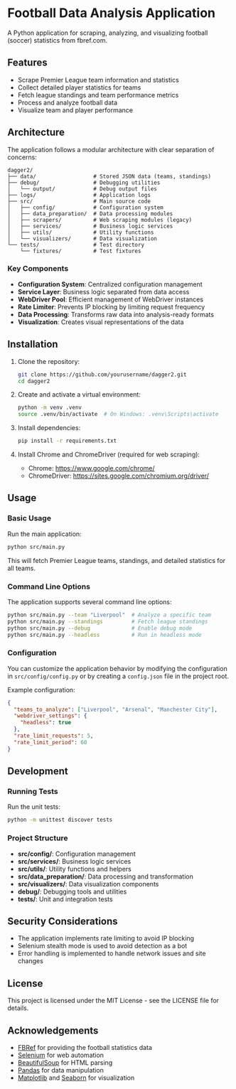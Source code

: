 # Football Data Analysis Application

A Python application for scraping, analyzing, and visualizing football (soccer) statistics from fbref.com.

## Features

- Scrape Premier League team information and statistics
- Collect detailed player statistics for teams
- Fetch league standings and team performance metrics
- Process and analyze football data
- Visualize team and player performance

## Architecture

The application follows a modular architecture with clear separation of concerns:

```
dagger2/
├── data/                  # Stored JSON data (teams, standings)
├── debug/                 # Debugging utilities
│   └── output/            # Debug output files
├── logs/                  # Application logs
├── src/                   # Main source code
│   ├── config/            # Configuration system
│   ├── data_preparation/  # Data processing modules
│   ├── scrapers/          # Web scraping modules (legacy)
│   ├── services/          # Business logic services
│   ├── utils/             # Utility functions
│   └── visualizers/       # Data visualization
└── tests/                 # Test directory
    └── fixtures/          # Test fixtures
```

### Key Components

- **Configuration System**: Centralized configuration management
- **Service Layer**: Business logic separated from data access
- **WebDriver Pool**: Efficient management of WebDriver instances
- **Rate Limiter**: Prevents IP blocking by limiting request frequency
- **Data Processing**: Transforms raw data into analysis-ready formats
- **Visualization**: Creates visual representations of the data

## Installation

1. Clone the repository:
   ```bash
   git clone https://github.com/yourusername/dagger2.git
   cd dagger2
   ```

2. Create and activate a virtual environment:
   ```bash
   python -m venv .venv
   source .venv/bin/activate  # On Windows: .venv\Scripts\activate
   ```

3. Install dependencies:
   ```bash
   pip install -r requirements.txt
   ```

4. Install Chrome and ChromeDriver (required for web scraping):
   - Chrome: https://www.google.com/chrome/
   - ChromeDriver: https://sites.google.com/chromium.org/driver/

## Usage

### Basic Usage

Run the main application:

```bash
python src/main.py
```

This will fetch Premier League teams, standings, and detailed statistics for all teams.

### Command Line Options

The application supports several command line options:

```bash
python src/main.py --team "Liverpool"  # Analyze a specific team
python src/main.py --standings         # Fetch league standings
python src/main.py --debug             # Enable debug mode
python src/main.py --headless          # Run in headless mode
```

### Configuration

You can customize the application behavior by modifying the configuration in `src/config/config.py` or by creating a `config.json` file in the project root.

Example configuration:

```json
{
  "teams_to_analyze": ["Liverpool", "Arsenal", "Manchester City"],
  "webdriver_settings": {
    "headless": true
  },
  "rate_limit_requests": 5,
  "rate_limit_period": 60
}
```

## Development

### Running Tests

Run the unit tests:

```bash
python -m unittest discover tests
```

### Project Structure

- **src/config/**: Configuration management
- **src/services/**: Business logic services
- **src/utils/**: Utility functions and helpers
- **src/data_preparation/**: Data processing and transformation
- **src/visualizers/**: Data visualization components
- **debug/**: Debugging tools and utilities
- **tests/**: Unit and integration tests

## Security Considerations

- The application implements rate limiting to avoid IP blocking
- Selenium stealth mode is used to avoid detection as a bot
- Error handling is implemented to handle network issues and site changes

## License

This project is licensed under the MIT License - see the LICENSE file for details.

## Acknowledgements

- [FBRef](https://fbref.com/) for providing the football statistics data
- [Selenium](https://www.selenium.dev/) for web automation
- [BeautifulSoup](https://www.crummy.com/software/BeautifulSoup/) for HTML parsing
- [Pandas](https://pandas.pydata.org/) for data manipulation
- [Matplotlib](https://matplotlib.org/) and [Seaborn](https://seaborn.pydata.org/) for visualization

